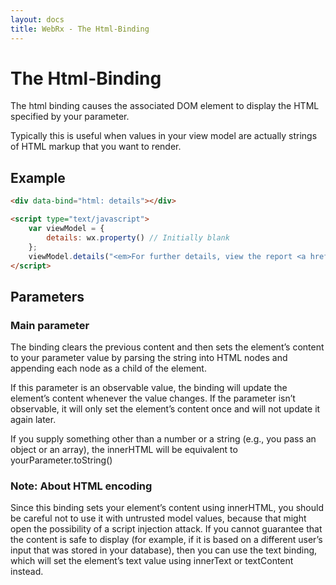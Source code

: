 ```yaml
---
layout: docs
title: WebRx - The Html-Binding
---
```

# The Html-Binding


The html binding causes the associated DOM element to display the HTML specified by your parameter.

Typically this is useful when values in your view model are actually strings of HTML markup that you want to render.

## Example

```html
<div data-bind="html: details"></div>
```
 
```html
<script type="text/javascript">
    var viewModel = {
        details: wx.property() // Initially blank
    };
    viewModel.details("<em>For further details, view the report <a href='report.html'>here</a>.</em>"); // HTML content appears
</script>
```

## Parameters

### Main parameter

The binding clears the previous content and then sets the element’s content to your parameter value by parsing the string into HTML nodes and appending each node as a child of the element.

If this parameter is an observable value, the binding will update the element’s content whenever the value changes. If the parameter isn’t observable, it will only set the element’s content once and will not update it again later.

If you supply something other than a number or a string (e.g., you pass an object or an array), the innerHTML will be equivalent to yourParameter.toString()

### Note: About HTML encoding

Since this binding sets your element’s content using innerHTML, you should be careful not to use it with untrusted model values, because that might open the possibility of a script injection attack. If you cannot guarantee that the content is safe to display (for example, if it is based on a different user’s input that was stored in your database), then you can use the text binding, which will set the element’s text value using innerText or textContent instead.